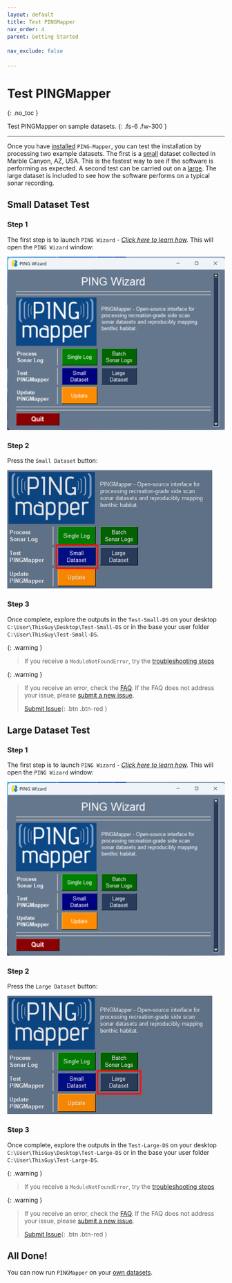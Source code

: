 ```yaml
---
layout: default
title: Test PINGMapper
nav_order: 4
parent: Getting Started

nav_exclude: false

---
```


# Test PINGMapper
{: .no_toc }

Test PINGMapper on sample datasets.
{: .fs-6 .fw-300 }

---

Once you have [installed](./Installation.md) `PING-Mapper`, you can test the installation by processing two example datasets. The first is a [small](#small-dataset-test) dataset collected in Marble Canyon, AZ, USA. This is the fastest way to see if the software is performing as expected. A second test can be carried out on a [large](#large-dataset-test). The large dataset is included to see how the software performs on a typical sonar recording. 

## Small Dataset Test

### Step 1
The first step is to launch `PING Wizard` - *[Click here to learn how](./PINGWizard.md).* This will open the `PING Wizard` window:

<img src="../../assets/running/PINGWizard_gui.PNG"/>

### Step 2
Press the `Small Dataset` button:

<img src="../../assets/running/pingwizard_test.PNG"/>

### Step 3
Once complete, explore the outputs in the `Test-Small-DS` on your desktop `C:\User\ThisGuy\Desktop\Test-Small-DS` or in the base your user folder `C:\User\ThisGuy\Test-Small-DS`.

{: .warning }
> If you receive a `ModuleNotFoundError`, try the [troubleshooting steps](../faq.md/#modulenotfounderror)

{: .warning }
> If you receive an error, check the [FAQ](../faq.md). If the FAQ does not address your issue, please [submit a new issue](https://github.com/CameronBodine/PINGMapper/issues/new/choose). 
> 
> [Submit Issue](https://github.com/CameronBodine/PINGMapper/issues/new/choose){: .btn .btn-red }

## Large Dataset Test

### Step 1
The first step is to launch `PING Wizard` - *[Click here to learn how](./PINGWizard.md).* This will open the `PING Wizard` window:

<img src="../../assets/running/PINGWizard_gui.PNG"/>

### Step 2
Press the `Large Dataset` button:

<img src="../../assets/running/pingwizard_test_large.PNG"/>

### Step 3
Once complete, explore the outputs in the `Test-Large-DS` on your desktop `C:\User\ThisGuy\Desktop\Test-Large-DS` or in the base your user folder `C:\User\ThisGuy\Test-Large-DS`.

{: .warning }
> If you receive a `ModuleNotFoundError`, try the [troubleshooting steps](../faq.md/#modulenotfounderror)

{: .warning }
> If you receive an error, check the [FAQ](../faq.md). If the FAQ does not address your issue, please [submit a new issue](https://github.com/CameronBodine/PINGMapper/issues/new/choose). 
> 
> [Submit Issue](https://github.com/CameronBodine/PINGMapper/issues/new/choose){: .btn .btn-red }

## All Done!

You can now run `PINGMapper` on your [own datasets](./Running.md).
